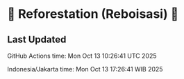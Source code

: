 
# 🌳 Reforestation (Reboisasi) 🌲

## Last Updated

GitHub Actions time: Mon Oct 13 10:26:41 UTC 2025

Indonesia/Jakarta time: Mon Oct 13 17:26:41 WIB 2025
